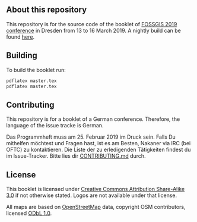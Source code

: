 ## About this repository

This repository is for the source code of the booklet of [FOSSGIS 2019 conference](http://fossgis-konferenz.de/2019/) in Dresden from 13 to 16 March 2019. A nightly build can be found [here](https://michreichert.de/fossgis/booklet19/master.pdf).

## Building

To build the booklet run:

```sh
pdflatex master.tex
pdflatex master.tex
```

## Contributing

This repository is for a booklet of a German conference. Therefore, the language of the issue tracke is German.

Das Programmheft muss am 25. Februar 2019 im Druck sein. Falls Du mithelfen möchtest und Fragen hast, ist es am Besten, Nakaner via IRC (bei OFTC) zu kontaktieren. Die Liste der zu erledigenden Tätigkeiten findest du im Issue-Tracker. Bitte lies dir [CONTRIBUTING.md](CONTRIBUTING.md) durch.

## License

This booklet is licensed under [Creative Commons Attribution Share-Alike 3.0](http://creativecommons.org/licenses/by-sa/3.0/) if not otherwise stated. Logos are not available under that license.

All maps are based on [OpenStreetMap](http://www.openstreetmap.org/copyright)
data, copyright OSM contributors, licensed [ODbL 1.0](http://opendatacommons.org/licenses/odbl/1-0/).

